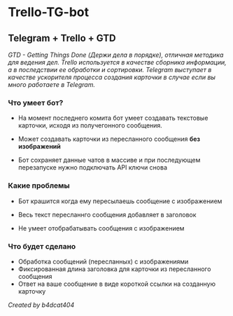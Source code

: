 # Trello-TG-bot

## Telegram + Trello  + GTD
*GTD - Getting Things Done (Держи дела в порядке), отличная методика для ведения дел. 
Trello используется в качестве сборника информации, а в последствии ее обработки и сортировки. 
Telegram выступает в качестве ускорителя процесса создания карточки в случае если вы много работаете в Telegram.*
### Что умеет бот?

* На момент последнего комита бот умеет создавать текстовые карточки, исходя из получегонного сообщения.
* Может создавать карточки из пересланного сообщения **без изображений**

* Бот сохраняет данные чатов в массиве и при последующем перезапуске нужно подключать API ключи снова


### Какие проблемы
* Бот крашится когда ему пересылаешь сообщение с изображением

* Весь текст пересланнго сообщения добавляет в заголовок

* Не умеет отобрабатывать сообщения с изображением

### Что будет сделано

* Обработка сообщений (пересланных) с изображениями
* Фиксированная длина заголовка для карточки из пересланного сообщения
* Ответ на ваше сообщение в виде короткой ссылки на созданную карточку

*Created by b4dcat404*
